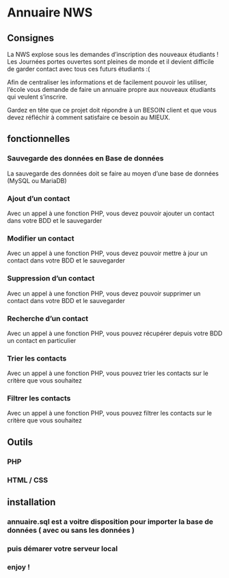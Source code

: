 # Annuaire NWS



## Consignes

La NWS explose sous les demandes d’inscription des nouveaux étudiants ! Les Journées portes ouvertes sont pleines de monde et il devient difficile de garder contact avec tous ces futurs étudiants :(

Afin de centraliser les informations et de facilement pouvoir les utiliser, l’école vous demande de faire un annuaire propre aux nouveaux étudiants qui veulent s’inscrire.

Gardez en tête que ce projet doit répondre à un BESOIN client et que vous devez réfléchir à comment satisfaire ce besoin au MIEUX.


## fonctionnelles

### Sauvegarde des données en Base de données
La sauvegarde des données doit se faire au moyen d’une base de données (MySQL ou MariaDB)
### Ajout d’un contact
Avec un appel à une fonction PHP, vous devez pouvoir ajouter un contact dans votre BDD et le sauvegarder
### Modifier un contact
Avec un appel à une fonction PHP, vous devez pouvoir mettre à jour un contact dans votre BDD et le sauvegarder
### Suppression d’un contact
Avec un appel à une fonction PHP, vous devez pouvoir supprimer un contact dans votre BDD et le sauvegarder
### Recherche d’un contact
Avec un appel à une fonction PHP, vous pouvez récupérer depuis votre BDD un contact en particulier
### Trier les contacts
Avec un appel à une fonction PHP, vous pouvez trier les contacts sur le critère que vous souhaitez
### Filtrer les contacts
Avec un appel à une fonction PHP, vous pouvez filtrer les contacts sur le critère que vous souhaitez


## Outils

### PHP
### HTML / CSS


## installation

### annuaire.sql est a voitre disposition pour importer la base de données ( avec ou sans les données )

### puis démarer votre serveur local

### enjoy !
